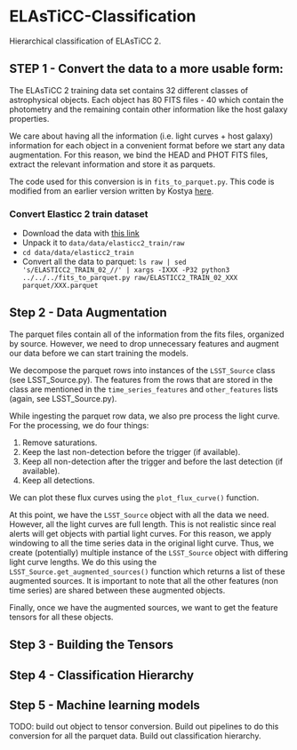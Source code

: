 # ELAsTiCC-Classification
Hierarchical classification of ELAsTiCC 2.


## STEP 1 - Convert the data to a more usable form:

The ELAsTiCC 2 training data set contains 32 different classes of astrophysical objects. Each object has 80 FITS files - 40 which contain the photometry and the remaining contain other information like the host galaxy properties. 

We care about having all the information (i.e. light curves + host galaxy) information for each object in a convenient format before we start any data augmentation. For this reason, we bind the HEAD and PHOT FITS files, extract the relevant information and store it as parquets. 

The code used for this conversion is in `fits_to_parquet.py`. This code is modified from an earlier version written by Kostya [here](https://github.com/hombit/yad).

### Convert Elasticc 2 train dataset

- Download the data with [this link](https://portal.nersc.gov/cfs/lsst/DESC_TD_PUBLIC/ELASTICC/ELASTICC2_TRAINING_SAMPLE_2/ELASTICC2_TRAIN_02.tar.bz2)
- Unpack it to `data/data/elasticc2_train/raw`
- `cd data/data/elasticc2_train`
- Convert all the data to parquet: `ls raw | sed 's/ELASTICC2_TRAIN_02_//' | xargs -IXXX -P32 python3 ../../../fits_to_parquet.py raw/ELASTICC2_TRAIN_02_XXX parquet/XXX.parquet`

## Step 2 - Data Augmentation

The parquet files contain all of the information from the fits files, organized by source. However, we need to drop unnecessary features and augment our data before we can start training the models. 

We decompose the parquet rows into instances of the `LSST_Source` class (see LSST_Source.py). The features from the rows that are stored in the class are mentioned in the `time_series_features` and `other_features` lists (again, see LSST_Source.py).

While ingesting the parquet row data, we also pre process the light curve. For the processing, we do four things:

1. Remove saturations.
2. Keep the last non-detection before the trigger (if available).
3. Keep all non-detection after the trigger and before the last detection (if available).
4. Keep all detections.

We can plot these flux curves using the `plot_flux_curve()` function. 

At this point, we have the `LSST_Source` object with all the data we need. However, all the light curves are full length. This is not realistic since real alerts will get objects with partial light curves. For this reason, we apply windowing to all the time series data in the original light curve. Thus, we create (potentially) multiple instance of the `LSST_Source` object with differing light curve lengths. We do this using the `LSST_Source.get_augmented_sources()` function which returns a list of these augmented sources. It is important to note that all the other features (non time series) are shared between these augmented objects. 

Finally, once we have the augmented sources, we want to get the feature tensors for all these objects. 

## Step 3 - Building the Tensors

## Step 4 - Classification Hierarchy

## Step 5 - Machine learning models

TODO: build out object to tensor conversion. Build out pipelines to do this conversion for all the parquet data. Build out classification hierarchy.
